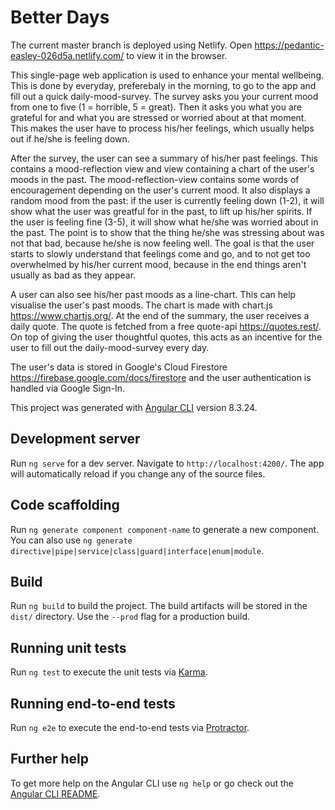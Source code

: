 # Better Days

The current master branch is deployed using Netlify.
Open https://pedantic-easley-026d5a.netlify.com/ to view it in the browser.

This single-page web application is used to enhance your mental wellbeing. This is done by everyday, preferebaly in the morning, to go to the app and fill out a quick daily-mood-survey. The survey asks you your current mood from one to five (1 = horrible, 5 = great). Then it asks you what you are grateful for and what you are stressed or worried about at that moment. This makes the user have to process his/her feelings, which usually helps out if he/she is feeling down. 

After the survey, the user can see a summary of his/her past feelings. This contains a mood-reflection view and view containing a chart of the user's moods in the past. The mood-reflection-view contains some words of encouragement depending on the user's current mood. It also displays a random mood from the past: if the user is currently feeling down (1-2), it will show what the user was greatful for in the past, to lift up his/her spirits. If the user is feeling fine (3-5), it will show what he/she was worried about in the past. The point is to show that the thing he/she was stressing about was not that bad, because he/she is now feeling well. The goal is that the user starts to slowly understand that feelings come and go, and to not get too overwhelmed by his/her current mood, because in the end things aren't usually as bad as they appear.

A user can also see his/her past moods as a line-chart. This can help visualise the user's past moods. The chart is made with chart.js https://www.chartjs.org/. At the end of the summary, the user receives a daily quote. The quote is fetched from a free quote-api https://quotes.rest/. On top of giving the user thoughtful quotes, this acts as an incentive for the user to fill out the daily-mood-survey every day.

The user's data is stored in Google's Cloud Firestore https://firebase.google.com/docs/firestore and the user authentication is handled via Google Sign-In.

This project was generated with [Angular CLI](https://github.com/angular/angular-cli) version 8.3.24.

## Development server

Run `ng serve` for a dev server. Navigate to `http://localhost:4200/`. The app will automatically reload if you change any of the source files.

## Code scaffolding

Run `ng generate component component-name` to generate a new component. You can also use `ng generate directive|pipe|service|class|guard|interface|enum|module`.

## Build

Run `ng build` to build the project. The build artifacts will be stored in the `dist/` directory. Use the `--prod` flag for a production build.

## Running unit tests

Run `ng test` to execute the unit tests via [Karma](https://karma-runner.github.io).

## Running end-to-end tests

Run `ng e2e` to execute the end-to-end tests via [Protractor](http://www.protractortest.org/).

## Further help

To get more help on the Angular CLI use `ng help` or go check out the [Angular CLI README](https://github.com/angular/angular-cli/blob/master/README.md).
